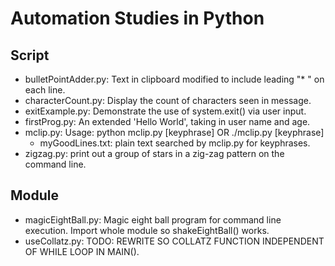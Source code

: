 # Automation Studies in Python

## Script
* bulletPointAdder.py: Text in clipboard modified to include leading "* " on each line.
* characterCount.py: Display the count of characters seen in message.
* exitExample.py: Demonstrate the use of system.exit() via user input.
* firstProg.py: An extended 'Hello World', taking in user name and age.
* mclip.py: Usage: python mclip.py [keyphrase] OR ./mclip.py [keyphrase]
	* myGoodLines.txt: plain text searched by mclip.py for keyphrases.
* zigzag.py: print out a group of stars in a zig-zag pattern on the command line.


## Module
* magicEightBall.py: Magic eight ball program for command line execution. Import whole module so shakeEightBall() works.
* useCollatz.py: TODO: REWRITE SO COLLATZ FUNCTION INDEPENDENT OF WHILE LOOP IN MAIN().


